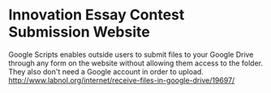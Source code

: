 # Innovation Essay Contest Submission Website
Google Scripts enables outside users to submit files to your Google Drive through any form on the website without allowing them access to the folder. They also don't need a Google account in order to upload. <br>
http://www.labnol.org/internet/receive-files-in-google-drive/19697/
